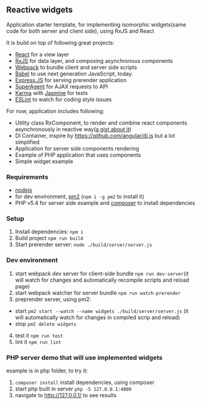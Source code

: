 ## Reactive widgets 

Application starter template, for implementing isomorphic widgets(same code for both server and client side), using RxJS and React

It is build on top of following great projects:
 
 * [React](http://facebook.github.io/react/) for a view layer 
 * [RxJS](https://github.com/Reactive-Extensions/RxJS) for data layer, and composing asynchronous components
 * [Webpack](http://webpack.github.io/) to bundle client and server side scripts
 * [Babel](babeljs.io) to use next generation JavaScript, today.
 * [Express.JS](http://expressjs.com) for serving prerender application
 * [SuperAgent](https://visionmedia.github.io/superagent/) for AJAX requests to API 
 * [Karma](http://karma-runner.github.io/)  with [Jasmine](jasmine.github.io) for tests
 * [ESLint](http://eslint.org/) to watch for coding style issues
  
For now, application includes following:
 
 * Utility class RxComponent, to render and combine react components asynchronously in reactive way([a gist about it](https://gist.github.com/zxbodya/20c63681d45a049df3fc))
 * DI Container, inspire by https://github.com/angular/di.js but a lot simplified
 * Application for server side components rendering
 * Example of PHP application that uses components
 * Simple widget example

### Requirements

* [nodejs](http://nodejs.org)
* for dev environment, [pm2](https://github.com/Unitech/pm2) (`npm i -g pm2` to install it)
* PHP v5.4 for server side example and [composer](https://getcomposer.org/) to install dependencies 

### Setup

1. Install dependencies: `npm i`
2. Build project `npm run build`
3. Start prerender server: `node ./build/server/server.js`
  
### Dev environment

1. start webpack dev server for client-side bundle `npm run dev-server`(it will watch for changes and automatically recompile scripts and reload page)
2. start webpack watcher for server bundle `npm run watch-prerender`
3. preprender server, using pm2:
  * start `pm2 start --watch --name widgets ./build/server/server.js` (it will automatically watch for changes in compiled scrip and reload)
  * stop `pm2 delete widgets`
4. test it `npm run test`
5. lint it `npm run lint`

### PHP server demo that will use implemented widgets

example is in php folder, to try it:

1. `composer install` install dependencies, using composer
2. start php built in server `php -S 127.0.0.1:4000`
3. navigate to http://127.0.0.1/ to see results
